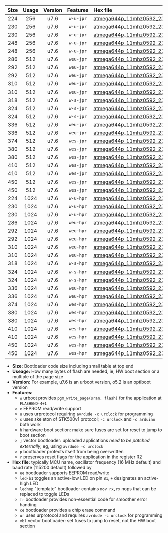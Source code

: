 |Size|Usage|Version|Features|Hex file|
|:-:|:-:|:-:|:-:|:--|
|224|256|u7.6|`w-u-jpr`|[atmega644p_11mhz0592_230400bps_ur_vbl.hex](https://raw.githubusercontent.com/stefanrueger/urboot/main/atmega644p_11mhz0592_230400bps_ur_vbl.hex)|
|230|256|u7.6|`w-u-jpr`|[atmega644p_11mhz0592_230400bps_led+b0_ur_vbl.hex](https://raw.githubusercontent.com/stefanrueger/urboot/main/atmega644p_11mhz0592_230400bps_led+b0_ur_vbl.hex)|
|230|256|u7.6|`w-u-jpr`|[atmega644p_11mhz0592_230400bps_lednop_ur_vbl.hex](https://raw.githubusercontent.com/stefanrueger/urboot/main/atmega644p_11mhz0592_230400bps_lednop_ur_vbl.hex)|
|248|256|u7.6|`w-u-jpr`|[atmega644p_11mhz0592_230400bps_led+b0_fr_ur_vbl.hex](https://raw.githubusercontent.com/stefanrueger/urboot/main/atmega644p_11mhz0592_230400bps_led+b0_fr_ur_vbl.hex)|
|248|256|u7.6|`w-u-jpr`|[atmega644p_11mhz0592_230400bps_lednop_fr_ur_vbl.hex](https://raw.githubusercontent.com/stefanrueger/urboot/main/atmega644p_11mhz0592_230400bps_lednop_fr_ur_vbl.hex)|
|286|512|u7.6|`weu-jpr`|[atmega644p_11mhz0592_230400bps_ee_ur_vbl.hex](https://raw.githubusercontent.com/stefanrueger/urboot/main/atmega644p_11mhz0592_230400bps_ee_ur_vbl.hex)|
|292|512|u7.6|`weu-jpr`|[atmega644p_11mhz0592_230400bps_ee_led+b0_ur_vbl.hex](https://raw.githubusercontent.com/stefanrueger/urboot/main/atmega644p_11mhz0592_230400bps_ee_led+b0_ur_vbl.hex)|
|292|512|u7.6|`weu-jpr`|[atmega644p_11mhz0592_230400bps_ee_lednop_ur_vbl.hex](https://raw.githubusercontent.com/stefanrueger/urboot/main/atmega644p_11mhz0592_230400bps_ee_lednop_ur_vbl.hex)|
|310|512|u7.6|`weu-jpr`|[atmega644p_11mhz0592_230400bps_ee_led+b0_fr_ur_vbl.hex](https://raw.githubusercontent.com/stefanrueger/urboot/main/atmega644p_11mhz0592_230400bps_ee_led+b0_fr_ur_vbl.hex)|
|310|512|u7.6|`weu-jpr`|[atmega644p_11mhz0592_230400bps_ee_lednop_fr_ur_vbl.hex](https://raw.githubusercontent.com/stefanrueger/urboot/main/atmega644p_11mhz0592_230400bps_ee_lednop_fr_ur_vbl.hex)|
|318|512|u7.6|`w-s-jpr`|[atmega644p_11mhz0592_230400bps_vbl.hex](https://raw.githubusercontent.com/stefanrueger/urboot/main/atmega644p_11mhz0592_230400bps_vbl.hex)|
|324|512|u7.6|`w-s-jpr`|[atmega644p_11mhz0592_230400bps_led+b0_vbl.hex](https://raw.githubusercontent.com/stefanrueger/urboot/main/atmega644p_11mhz0592_230400bps_led+b0_vbl.hex)|
|324|512|u7.6|`w-s-jpr`|[atmega644p_11mhz0592_230400bps_lednop_vbl.hex](https://raw.githubusercontent.com/stefanrueger/urboot/main/atmega644p_11mhz0592_230400bps_lednop_vbl.hex)|
|336|512|u7.6|`weu-jpr`|[atmega644p_11mhz0592_230400bps_ee_led+b0_fr_ce_ur_vbl.hex](https://raw.githubusercontent.com/stefanrueger/urboot/main/atmega644p_11mhz0592_230400bps_ee_led+b0_fr_ce_ur_vbl.hex)|
|336|512|u7.6|`weu-jpr`|[atmega644p_11mhz0592_230400bps_ee_lednop_fr_ce_ur_vbl.hex](https://raw.githubusercontent.com/stefanrueger/urboot/main/atmega644p_11mhz0592_230400bps_ee_lednop_fr_ce_ur_vbl.hex)|
|374|512|u7.6|`wes-jpr`|[atmega644p_11mhz0592_230400bps_ee_vbl.hex](https://raw.githubusercontent.com/stefanrueger/urboot/main/atmega644p_11mhz0592_230400bps_ee_vbl.hex)|
|380|512|u7.6|`wes-jpr`|[atmega644p_11mhz0592_230400bps_ee_led+b0_vbl.hex](https://raw.githubusercontent.com/stefanrueger/urboot/main/atmega644p_11mhz0592_230400bps_ee_led+b0_vbl.hex)|
|380|512|u7.6|`wes-jpr`|[atmega644p_11mhz0592_230400bps_ee_lednop_vbl.hex](https://raw.githubusercontent.com/stefanrueger/urboot/main/atmega644p_11mhz0592_230400bps_ee_lednop_vbl.hex)|
|410|512|u7.6|`wes-jpr`|[atmega644p_11mhz0592_230400bps_ee_led+b0_fr_vbl.hex](https://raw.githubusercontent.com/stefanrueger/urboot/main/atmega644p_11mhz0592_230400bps_ee_led+b0_fr_vbl.hex)|
|410|512|u7.6|`wes-jpr`|[atmega644p_11mhz0592_230400bps_ee_lednop_fr_vbl.hex](https://raw.githubusercontent.com/stefanrueger/urboot/main/atmega644p_11mhz0592_230400bps_ee_lednop_fr_vbl.hex)|
|450|512|u7.6|`wes-jpr`|[atmega644p_11mhz0592_230400bps_ee_led+b0_fr_ce_vbl.hex](https://raw.githubusercontent.com/stefanrueger/urboot/main/atmega644p_11mhz0592_230400bps_ee_led+b0_fr_ce_vbl.hex)|
|450|512|u7.6|`wes-jpr`|[atmega644p_11mhz0592_230400bps_ee_lednop_fr_ce_vbl.hex](https://raw.githubusercontent.com/stefanrueger/urboot/main/atmega644p_11mhz0592_230400bps_ee_lednop_fr_ce_vbl.hex)|
|224|1024|u7.6|`w-u-hpr`|[atmega644p_11mhz0592_230400bps_ur.hex](https://raw.githubusercontent.com/stefanrueger/urboot/main/atmega644p_11mhz0592_230400bps_ur.hex)|
|230|1024|u7.6|`w-u-hpr`|[atmega644p_11mhz0592_230400bps_led+b0_ur.hex](https://raw.githubusercontent.com/stefanrueger/urboot/main/atmega644p_11mhz0592_230400bps_led+b0_ur.hex)|
|230|1024|u7.6|`w-u-hpr`|[atmega644p_11mhz0592_230400bps_lednop_ur.hex](https://raw.githubusercontent.com/stefanrueger/urboot/main/atmega644p_11mhz0592_230400bps_lednop_ur.hex)|
|286|1024|u7.6|`weu-hpr`|[atmega644p_11mhz0592_230400bps_ee_ur.hex](https://raw.githubusercontent.com/stefanrueger/urboot/main/atmega644p_11mhz0592_230400bps_ee_ur.hex)|
|292|1024|u7.6|`weu-hpr`|[atmega644p_11mhz0592_230400bps_ee_led+b0_ur.hex](https://raw.githubusercontent.com/stefanrueger/urboot/main/atmega644p_11mhz0592_230400bps_ee_led+b0_ur.hex)|
|292|1024|u7.6|`weu-hpr`|[atmega644p_11mhz0592_230400bps_ee_lednop_ur.hex](https://raw.githubusercontent.com/stefanrueger/urboot/main/atmega644p_11mhz0592_230400bps_ee_lednop_ur.hex)|
|310|1024|u7.6|`weu-hpr`|[atmega644p_11mhz0592_230400bps_ee_led+b0_fr_ur.hex](https://raw.githubusercontent.com/stefanrueger/urboot/main/atmega644p_11mhz0592_230400bps_ee_led+b0_fr_ur.hex)|
|310|1024|u7.6|`weu-hpr`|[atmega644p_11mhz0592_230400bps_ee_lednop_fr_ur.hex](https://raw.githubusercontent.com/stefanrueger/urboot/main/atmega644p_11mhz0592_230400bps_ee_lednop_fr_ur.hex)|
|318|1024|u7.6|`w-s-hpr`|[atmega644p_11mhz0592_230400bps.hex](https://raw.githubusercontent.com/stefanrueger/urboot/main/atmega644p_11mhz0592_230400bps.hex)|
|324|1024|u7.6|`w-s-hpr`|[atmega644p_11mhz0592_230400bps_led+b0.hex](https://raw.githubusercontent.com/stefanrueger/urboot/main/atmega644p_11mhz0592_230400bps_led+b0.hex)|
|324|1024|u7.6|`w-s-hpr`|[atmega644p_11mhz0592_230400bps_lednop.hex](https://raw.githubusercontent.com/stefanrueger/urboot/main/atmega644p_11mhz0592_230400bps_lednop.hex)|
|336|1024|u7.6|`weu-hpr`|[atmega644p_11mhz0592_230400bps_ee_led+b0_fr_ce_ur.hex](https://raw.githubusercontent.com/stefanrueger/urboot/main/atmega644p_11mhz0592_230400bps_ee_led+b0_fr_ce_ur.hex)|
|336|1024|u7.6|`weu-hpr`|[atmega644p_11mhz0592_230400bps_ee_lednop_fr_ce_ur.hex](https://raw.githubusercontent.com/stefanrueger/urboot/main/atmega644p_11mhz0592_230400bps_ee_lednop_fr_ce_ur.hex)|
|374|1024|u7.6|`wes-hpr`|[atmega644p_11mhz0592_230400bps_ee.hex](https://raw.githubusercontent.com/stefanrueger/urboot/main/atmega644p_11mhz0592_230400bps_ee.hex)|
|380|1024|u7.6|`wes-hpr`|[atmega644p_11mhz0592_230400bps_ee_led+b0.hex](https://raw.githubusercontent.com/stefanrueger/urboot/main/atmega644p_11mhz0592_230400bps_ee_led+b0.hex)|
|380|1024|u7.6|`wes-hpr`|[atmega644p_11mhz0592_230400bps_ee_lednop.hex](https://raw.githubusercontent.com/stefanrueger/urboot/main/atmega644p_11mhz0592_230400bps_ee_lednop.hex)|
|410|1024|u7.6|`wes-hpr`|[atmega644p_11mhz0592_230400bps_ee_led+b0_fr.hex](https://raw.githubusercontent.com/stefanrueger/urboot/main/atmega644p_11mhz0592_230400bps_ee_led+b0_fr.hex)|
|410|1024|u7.6|`wes-hpr`|[atmega644p_11mhz0592_230400bps_ee_lednop_fr.hex](https://raw.githubusercontent.com/stefanrueger/urboot/main/atmega644p_11mhz0592_230400bps_ee_lednop_fr.hex)|
|450|1024|u7.6|`wes-hpr`|[atmega644p_11mhz0592_230400bps_ee_led+b0_fr_ce.hex](https://raw.githubusercontent.com/stefanrueger/urboot/main/atmega644p_11mhz0592_230400bps_ee_led+b0_fr_ce.hex)|
|450|1024|u7.6|`wes-hpr`|[atmega644p_11mhz0592_230400bps_ee_lednop_fr_ce.hex](https://raw.githubusercontent.com/stefanrueger/urboot/main/atmega644p_11mhz0592_230400bps_ee_lednop_fr_ce.hex)|

- **Size:** Bootloader code size including small table at top end
- **Useage:** How many bytes of flash are needed, ie, HW boot section or a multiple of the page size
- **Version:** For example, u7.6 is an urboot version, o5.2 is an optiboot version
- **Features:**
  + `w` urboot provides `pgm_write_page(sram, flash)` for the application at `FLASHEND-4+1`
  + `e` EEPROM read/write support
  + `u` uses urprotocol requiring `avrdude -c urclock` for programming
  + `s` uses skeleton of STK500v1 protocol; `-c urclock` and `-c arduino` both work
  + `h` hardware boot section: make sure fuses are set for reset to jump to boot section
  + `j` vector bootloader: uploaded applications *need to be patched externally*, eg, using `avrdude -c urclock`
  + `p` bootloader protects itself from being overwritten
  + `r` preserves reset flags for the application in the register R2
- **Hex file:** typically MCU name, oscillator frequency (16 MHz default) and baud rate (115200 default) followed by
  + `ee` bootloader supports EEPROM read/write
  + `led-b1` toggles an active-low LED on pin `B1`, `+` designates an active-high LED
  + `lednop` "template" bootloader contains `mov rx,rx` nops that can be replaced to toggle LEDs
  + `fr` bootloader provides non-essential code for smoother error handing
  + `ce` bootloader provides a chip erase command
  + `ur` uses urprotocol and requires `avrdude -c urclock` for programming
  + `vbl` vector bootloader: set fuses to jump to reset, not the HW boot section
